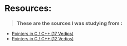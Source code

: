 # Resources:
> ### **These are the sources I was studying from :**

* [Pointers in C / C++ (17 Vedios)](https://www.youtube.com/watch?v=h-HBipu_1P0&list=PL2_aWCzGMAwLZp6LMUKI3cc7pgGsasm2_ "Pointers")
* [Pointers in C / C++ (12 Vedios)](https://www.youtube.com/watch?v=As0e5-oi8lo&list=PLwCMLs3sjOY6z3264DylWHcHBtmEjUWrA&pp=iAQB "Pointers")
